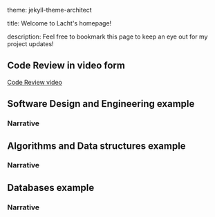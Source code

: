theme: jekyll-theme-architect 

title: Welcome to Lacht's homepage!

description: Feel free to bookmark this page to keep an eye out for my project updates!

## Code Review in video form

[Code Review video](https://youtu.be/CKUP-A3HhMI)

## Software Design and Engineering example
### Narrative

## Algorithms and Data structures example
### Narrative

## Databases example
### Narrative

